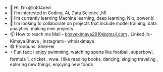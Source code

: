 - 👋 Hi, I’m @k404ded
- 👀 I’m interested in Coding, Ai, Data Science ,Ml
- 🌱 I’m currently learning Machine learning, deep learning, Nlp, power bi 
- 💞️ I’m looking to collaborate on projects that include model training, data analytics, making mini projects 
- 📫 How to reach me Mail:- bhavekimaya2910@gmail.com , Linked in:- Kimaya Bhave , instagram:- whoiskimaya
- 😄 Pronouns: She/Her
- ⚡ Fun fact: i enjoy swimming, watching sports like football, superbowl, formula 1, cricket , wwe. I like reading books, dancing, singing traveling , eploring new things, enjoying new foods 

<!---
k404ded/k404ded is a ✨ special ✨ repository because its `README.md` (this file) appears on your GitHub profile.
You can click the Preview link to take a look at your changes.
--->
